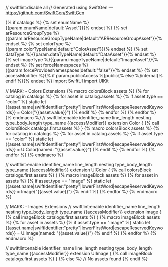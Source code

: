 // swiftlint:disable all
// Generated using SwiftGen — https://github.com/SwiftGen/SwiftGen

{% if catalogs %}
{% set enumName %}{{param.enumName|default:"Asset"}}{% endset %}
{% set arResourceGroupType %}{{param.arResourceGroupTypeName|default:"ARResourceGroupAsset"}}{% endset %}
{% set colorType %}{{param.colorTypeName|default:"ColorAsset"}}{% endset %}
{% set dataType %}{{param.dataTypeName|default:"DataAsset"}}{% endset %}
{% set imageType %}{{param.imageTypeName|default:"ImageAsset"}}{% endset %}
{% set forceNamespaces %}{{param.forceProvidesNamespaces|default:"false"}}{% endset %}
{% set accessModifier %}{% if param.publicAccess %}public{% else %}internal{% endif %}{% endset %}
import SwiftUI
import UIKit


// MARK: - Colors Extensions
{% macro colorsBlock assets %}
  {% for catalog in catalogs %}
    {% for asset in catalog.assets %}
    {% if asset.type == "color" %}
    static let {{asset.name|swiftIdentifier:"pretty"|lowerFirstWord|escapeReservedKeywords}} = Color("{{asset.value}}")
    {% endif %}
    {% endfor %}
  {% endfor %}
{% endmacro %}
// swiftlint:enable identifier_name line_length nesting type_body_length type_name
{{accessModifier}} extension Color {
    {% call colorsBlock catalogs.first.assets %}
}
{% macro colorsBlock assets %}
  {% for catalog in catalogs %}
    {% for asset in catalog.assets %}
    {% if asset.type == "color" %}
    static let {{asset.name|swiftIdentifier:"pretty"|lowerFirstWord|escapeReservedKeywords}} = UIColor(named: "{{asset.value}}")
    {% endif %}
    {% endfor %}
  {% endfor %}
{% endmacro %}

// swiftlint:enable identifier_name line_length nesting type_body_length type_name
{{accessModifier}} extension UIColor {
    {% call colorsBlock catalogs.first.assets %}
}
{% macro imageBlock assets %}
  {% for asset in assets %}
   {% if asset.type == "image" %}
    static let {{asset.name|swiftIdentifier:"pretty"|lowerFirstWord|escapeReservedKeywords}} = Image("{{asset.value}}")
   {% endif %}
  {% endfor %}
{% endmacro %}

// MARK: - Images Extensions
// swiftlint:enable identifier_name line_length nesting type_body_length type_name
{{accessModifier}} extension Image {
  {% call imageBlock catalogs.first.assets %}
}
{% macro imageBlock assets %}
  {% for asset in assets %}
   {% if asset.type == "image" %}
    static let {{asset.name|swiftIdentifier:"pretty"|lowerFirstWord|escapeReservedKeywords}} = UIImage(named: "{{asset.value}}")
   {% endif %}
  {% endfor %}
{% endmacro %}

// swiftlint:enable identifier_name line_length nesting type_body_length type_name
{{accessModifier}} extension UIImage {
    {% call imageBlock catalogs.first.assets %}
}
{% else %}
// No assets found
{% endif %}

